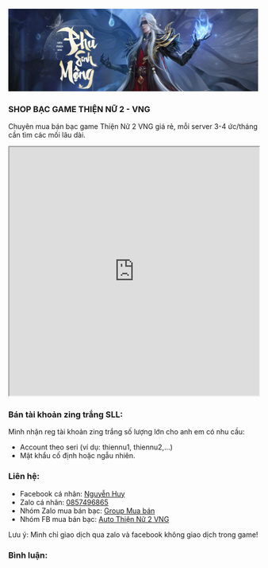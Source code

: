 ![Thiện Nữ 2](/assets/images/bg2.jpg)
### SHOP BẠC GAME THIỆN NỮ 2 - VNG
Chuyên mua bán bạc game Thiện Nữ 2 VNG giá rẻ, mỗi server 3-4 ức/tháng cần tìm các mối lâu dài.
<iframe src="https://docs.google.com/spreadsheets/d/e/2PACX-1vQUpgpBpu1XOGzuWzz65rILbokaJoXpBiJF8pDTf0JEGLnlyuPhVICj_vdvvwb0gEuYJzKnBH-fIBxF/pubhtml?gid=0&amp;single=true&amp;widget=true&amp;headers=false" width="100%" height="500"></iframe>

### Bán tài khoản zing trắng SLL:
Mình nhận reg tài khoản zing trắng số lượng lớn cho anh em có nhu cầu:
- Account theo seri (ví dụ: thiennu1, thiennu2,...)
- Mật khẩu cố định hoặc ngẫu nhiên.

### Liên hệ:
- Facebook cá nhân: [Nguyễn Huy](https://www.facebook.com/prostoshare)
- Zalo cá nhân: [0857496865](https://zalo.me/84857496865)
- Nhóm Zalo mua bán bạc: [Group Mua bán](https://zalo.me/g/othubs288)
- Nhóm FB mua bán bạc: [Auto Thiện Nữ 2 VNG](https://www.facebook.com/groups/autothiennu2)

Lưu ý: Mình chỉ giao dịch qua zalo và facebook không giao dịch trong game!

### Bình luận:
